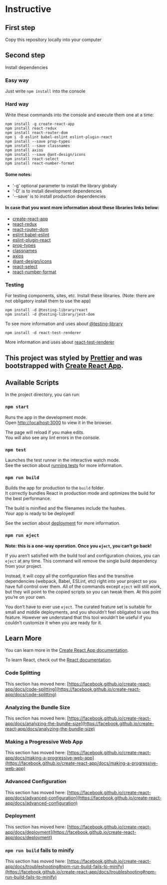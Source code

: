 # Instructive

## First step

Copy this repository locally into your computer

## Second step

Install dependencies

### Easy way

Just write `npm install` into the console

### Hard way

Write these commands into the console and execute them one at a time:

	npm install -g create-react-app
	npm install react-redux
	npm install react-router-dom
	npm i -D eslint babel-eslint eslint-plugin-react
	npm install --save prop-types
	npm install --save classnames
	npm install axios
	npm install --save @ant-design/icons
	npm install react-select
	npm install react-number-format
	
#### Some notes:
* '-g' optional parameter to install the library globaly
*	'-D' is to install development dependencies
*	'--save' is to install production dependencies
	
#### In case that you want more information about these libraries links below:
- [create-react-app](https://github.com/facebook/create-react-app)
- [react-redux](https://react-redux.js.org/)
- [react-router-dom](https://reactrouter.com/web/guides/philosophy)
-	[eslint babel-eslint](https://github.com/babel/babel-eslint)
-	[eslint-plugin-react](https://github.com/yannickcr/eslint-plugin-react)
-	[prop-types](https://github.com/facebook/prop-types)
- [classnames](https://github.com/JedWatson/classnames)
- [axios](https://github.com/axios/axios)
-	[@ant-design/icons](https://ant.design/components/icon/)
-	[react-select](https://react-select.com/home)
-	[react-number-format](https://github.com/s-yadav/react-number-format)

### Testing

For testing components, sites, etc. Install these libraries.
(Note: there are not obligatory install them to use the app)

	npm install -d @testing-library/react
	npm install -d @testing-library/jest-dom
	
To see more information and uses about [@testing-library](https://github.com/testing-library/react-testing-library)
	
	npm install -d react-test-renderer
	
More information and uses about [react-test-renderer](https://reactjs.org/docs/test-renderer.html)

## This project was styled by [Prettier](https://prettier.io/) and was bootstrapped with [Create React App](https://github.com/facebook/create-react-app).

## Available Scripts

In the project directory, you can run:

### `npm start`

Runs the app in the development mode.\
Open [http://localhost:3000](http://localhost:3000) to view it in the browser.

The page will reload if you make edits.\
You will also see any lint errors in the console.

### `npm test`

Launches the test runner in the interactive watch mode.\
See the section about [running tests](https://facebook.github.io/create-react-app/docs/running-tests) for more information.

### `npm run build`

Builds the app for production to the `build` folder.\
It correctly bundles React in production mode and optimizes the build for the best performance.

The build is minified and the filenames include the hashes.\
Your app is ready to be deployed!

See the section about [deployment](https://facebook.github.io/create-react-app/docs/deployment) for more information.

### `npm run eject`

**Note: this is a one-way operation. Once you `eject`, you can’t go back!**

If you aren’t satisfied with the build tool and configuration choices, you can `eject` at any time. This command will remove the single build dependency from your project.

Instead, it will copy all the configuration files and the transitive dependencies (webpack, Babel, ESLint, etc) right into your project so you have full control over them. All of the commands except `eject` will still work, but they will point to the copied scripts so you can tweak them. At this point you’re on your own.

You don’t have to ever use `eject`. The curated feature set is suitable for small and middle deployments, and you shouldn’t feel obligated to use this feature. However we understand that this tool wouldn’t be useful if you couldn’t customize it when you are ready for it.

## Learn More

You can learn more in the [Create React App documentation](https://facebook.github.io/create-react-app/docs/getting-started).

To learn React, check out the [React documentation](https://reactjs.org/).

### Code Splitting

This section has moved here: [https://facebook.github.io/create-react-app/docs/code-splitting](https://facebook.github.io/create-react-app/docs/code-splitting)

### Analyzing the Bundle Size

This section has moved here: [https://facebook.github.io/create-react-app/docs/analyzing-the-bundle-size](https://facebook.github.io/create-react-app/docs/analyzing-the-bundle-size)

### Making a Progressive Web App

This section has moved here: [https://facebook.github.io/create-react-app/docs/making-a-progressive-web-app](https://facebook.github.io/create-react-app/docs/making-a-progressive-web-app)

### Advanced Configuration

This section has moved here: [https://facebook.github.io/create-react-app/docs/advanced-configuration](https://facebook.github.io/create-react-app/docs/advanced-configuration)

### Deployment

This section has moved here: [https://facebook.github.io/create-react-app/docs/deployment](https://facebook.github.io/create-react-app/docs/deployment)

### `npm run build` fails to minify

This section has moved here: [https://facebook.github.io/create-react-app/docs/troubleshooting#npm-run-build-fails-to-minify](https://facebook.github.io/create-react-app/docs/troubleshooting#npm-run-build-fails-to-minify)
